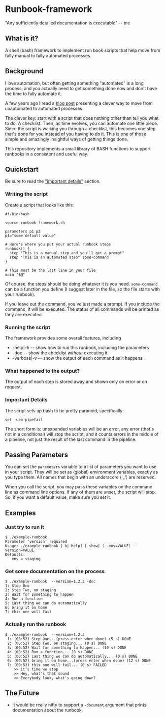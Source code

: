 # Runbook-framework

"Any sufficiently detailed documentation is executable"
-- me

## What is it?

A shell (bash) framework to implement run book scripts that help move from fully manual to fully
automated processes.

## Background

I love automation, but often getting something "automated" is a long process, and you actually need
to get something done now and don't have the time to fully automate it.

A few years ago I read
a [blog post](https://blog.danslimmon.com/2019/07/15/do-nothing-scripting-the-key-to-gradual-automation/)
presenting a clever way to move from unautomated to automated processes.

The clever key:  start with a script that does nothing other than tell you what to do. A checklist.
Then, as time evolves, you can automate one little piece. Since the script is walking you through a
checklist, this becomes one step that's done for you instead of you having to do it. This is one of
those simple and amazingly insightful ways of getting things done.

This repository implements a small library of BASH functions to support runbooks in a consistent and
useful way.

## Quickstart

Be sure to read the ["important details"](#important-details) section.

### Writing the script

Create a script that looks like this:

```shell
#!/bin/bash

source runbook-framework.sh

parameters p1 p2
p1="some default value"

# Here's where you put your actual runbook steps
runbook() {
  step "This is a manual step and you'll get a prompt"
  step "This is an automated step" some-command
}

# This must be the last line in your file
main "$@"
```

Of course, the steps should be doing whatever it is you need.  `some-command` can be a function you
define (I suggest later in the file, so the file starts with your runbook).

If you leave out the command, you've just made a prompt. If you include the command, it will be
executed. The status of all commands will be printed as they are executed.

### Running the script

The framework provides some overall features, including

* -help|-h -- show how to run this runbook, including the parameters
* -doc -- show the checklist *without* executing it
* -verbose|-v -- show the output of each command as it happens

### What happened to the output?

The output of each step is stored away and shown only on error or on request.

### Important Details

The script sets up bash to be pretty paranoid, specifically:

```shell
set -ueo pipefail
```

The short form is:  unexpanded variables will be an error, any error (that's not in a conditional)
will stop the script, and it counts errors in the middle of a pipeline, not just the result of the
last command in the pipeline.

## Passing Parameters

You can set the `parameters` variable to a list of parameters you want to use in your script. They
will be set as (global) environment variables, exactly as you type them. All names that begin with
an underscore ('_') are reserved.

When you call the script, you may pass these variables on the command line as command line options.
If any of them are unset, the script will stop. So, if you want a default value, make sure you set
it.

## Examples

### Just try to run it

```shell
$ ./example-runbook
Parameter 'version' required
Usage: ./example-runbook [-h|-help] [-show] [--env=VALUE] --version=VALUE 
Defaults:
   env = staging
```

### Get some documentation on the process

```shell
$ ./example-runbook  --version=1.2.3 -doc
1: Step One
2: Step Two, on staging
3: Wait for something to happen
4: Run a function
5: Last thing we can do automatically
6: bring it on home
7: this one will fail
```

### Actually run the runbook

```shell
$ ./example-runbook  --version=1.2.3
 1: (00:52) Step One...(press enter when done) (5 s) DONE
 2: (00:52) Step Two, on staging... (0 s) DONE
 3: (00:52) Wait for something to happen... (10 s) DONE
 4: (00:52) Run a function... (0 s) DONE
 5: (00:52) Last thing we can do automatically... (0 s) DONE
 6: (00:52) bring it on home...(press enter when done) (12 s) DONE
 7: (00:53) this one will fail... (0 s) FAILED
    >> it's time we stop
    >> Hey, what's that sound
    >> Everybody look, what's going down?
```

## The Future

* it would be really nifty to support a `-document` argument that prints documentation about the
  runbook.